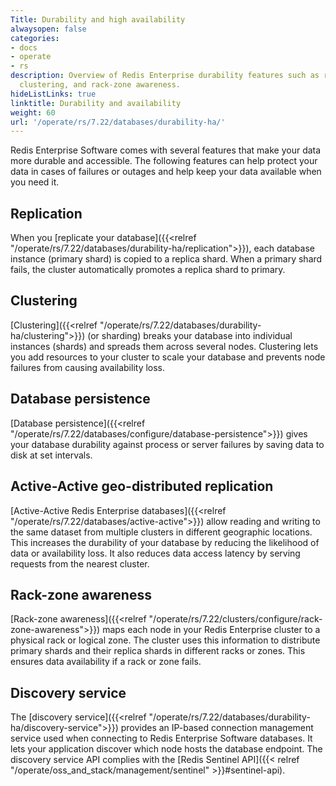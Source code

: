 ```yaml
---
Title: Durability and high availability
alwaysopen: false
categories:
- docs
- operate
- rs
description: Overview of Redis Enterprise durability features such as replication,
  clustering, and rack-zone awareness.
hideListLinks: true
linktitle: Durability and availability
weight: 60
url: '/operate/rs/7.22/databases/durability-ha/'
---
```

Redis Enterprise Software comes with several features that make your data more durable and accessible. The following features can help protect your data in cases of failures or outages and help keep your data available when you need it.

## Replication

When you [replicate your database]({{<relref "/operate/rs/7.22/databases/durability-ha/replication">}}), each database instance (primary shard) is copied to a replica shard. When a primary shard fails, the cluster automatically promotes a replica shard to primary.

## Clustering

[Clustering]({{<relref "/operate/rs/7.22/databases/durability-ha/clustering">}}) (or sharding) breaks your database into individual instances (shards) and spreads them across several nodes. Clustering lets you add resources to your cluster to scale your database and prevents node failures from causing availability loss.

## Database persistence

[Database persistence]({{<relref "/operate/rs/7.22/databases/configure/database-persistence">}}) gives your database durability against process or server failures by saving data to disk at set intervals.

## Active-Active geo-distributed replication

[Active-Active Redis Enterprise databases]({{<relref "/operate/rs/7.22/databases/active-active">}}) allow reading and writing to the same dataset from multiple clusters in different geographic locations. This increases the durability of your database by reducing the likelihood of data or availability loss. It also reduces data access latency by serving requests from the nearest cluster.

## Rack-zone awareness

[Rack-zone awareness]({{<relref "/operate/rs/7.22/clusters/configure/rack-zone-awareness">}}) maps each node in your Redis Enterprise cluster to a physical rack or logical zone. The cluster uses this information to distribute primary shards and their replica shards in different racks or zones. This ensures data availability if a rack or zone fails.

## Discovery service

The [discovery service]({{<relref "/operate/rs/7.22/databases/durability-ha/discovery-service">}}) provides an IP-based connection management service used when connecting to Redis Enterprise Software databases. It lets your application discover which node hosts the database endpoint. The discovery service API complies with the [Redis Sentinel API]({{< relref "/operate/oss_and_stack/management/sentinel" >}}#sentinel-api).